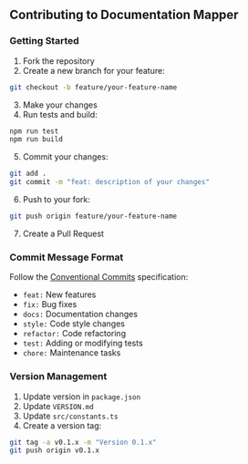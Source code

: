## Contributing to Documentation Mapper

### Getting Started

1. Fork the repository
2. Create a new branch for your feature:
```bash
git checkout -b feature/your-feature-name
```

3. Make your changes
4. Run tests and build:
```bash
npm run test
npm run build
```

5. Commit your changes:
```bash
git add .
git commit -m "feat: description of your changes"
```

6. Push to your fork:
```bash
git push origin feature/your-feature-name
```

7. Create a Pull Request

### Commit Message Format

Follow the [Conventional Commits](https://www.conventionalcommits.org/) specification:

- `feat:` New features
- `fix:` Bug fixes
- `docs:` Documentation changes
- `style:` Code style changes
- `refactor:` Code refactoring
- `test:` Adding or modifying tests
- `chore:` Maintenance tasks

### Version Management

1. Update version in `package.json`
2. Update `VERSION.md`
3. Update `src/constants.ts`
4. Create a version tag:
```bash
git tag -a v0.1.x -m "Version 0.1.x"
git push origin v0.1.x
```
